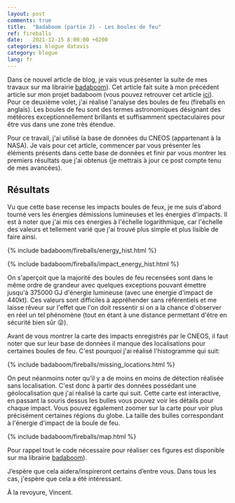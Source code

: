```yaml
---
layout: post
comments: true
title:  "Badaboom (partie 2) - Les boules de feu"
ref: fireballs
date:   2021-12-15 8:00:00 +0200
categories: blogue datavis
category: blogue
lang: fr
---
```


Dans ce nouvel article de blog, je vais vous présenter la suite de mes travaux sur ma librairie [badaboom](https://github.com/vroger11/badaboom)).
Cet article fait suite à mon précédent article sur mon projet badaboom (vous pouvez retrouver cet article [ici](/blogue/datavis/2021/09/12/badaboom_fr.html)).
Pour ce deuxième volet, j'ai réalisé l'analyse des boules de feu (fireballs en anglais).
Les boules de feu sont des termes astronomiques désignant des météores exceptionnellement brillants et suffisamment spectaculaires pour être vus dans une zone très étendue.

Pour ce travail, j'ai utilisé la base de données du CNEOS (appartenant à la NASA).
Je vais pour cet article, commencer par vous présenter les éléments présents dans cette base de données et finir par vous montrer les premiers résultats que j'ai obtenus (je mettrais à jour ce post compte tenu de mes avancées).

## Résultats

Vu que cette base recense les impacts boules de feux, je me suis d'abord tourné vers les énergies démissions lumineuses et les énergies d'impacts.
Il est à noter que j'ai mis ces énergies à l'échelle logarithmique, car l'échelle des valeurs et tellement varié que j'ai trouvé plus simple et plus lisible de faire ainsi.

{% include badaboom/fireballs/energy_hist.html %}

{% include badaboom/fireballs/impact_energy_hist.html %}

On s'aperçoit que la majorité des boules de feu recensées sont dans le même ordre de grandeur avec quelques exceptions pouvant émettre jusqu'à 375000 GJ d'énergie lumineuse (avec une énergie d'impact de 440kt).
Ces valeurs sont difficiles à appréhender sans référentiels et me laisse rêveur sur l'effet que l'on doit ressentir si on a la chance d'observer en réel un tel phénomène (tout en étant à une distance permettant d'être en sécurité bien sûr 😜).

Avant de vous montrer la carte des impacts enregistrés par le CNEOS, il faut noter que sur leur base de données il manque des localisations pour certaines boules de feu.
C'est pourquoi j'ai réalisé l'histogramme qui suit:

{% include badaboom/fireballs/missing_locations.html %}

On peut néanmoins noter qu'il y a de moins en moins de détection réalisée sans localisation.
C'est donc à partir des données possédant une géolocalisation que j'ai réalisé la carte qui suit.
Cette carte est interactive, en passant la souris dessus les bulles vous pouvez voir les détails pour chaque impact.
Vous pouvez également zoomer sur la carte pour voir plus précisément certaines régions du globe.
La taille des bulles correspondant à l'énergie d'impact de la boule de feu.

{% include badaboom/fireballs/map.html %}

Pour rappel tout le code nécessaire pour réaliser ces figures est disponible sur ma librairie [badaboom](https://github.com/vroger11/badaboom)).

J’espère que cela aidera/inspireront certains d’entre vous.
Dans tous les cas, j'espère que cela a été intéressant.

À la revoyure, Vincent.
